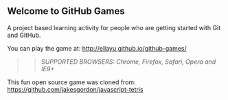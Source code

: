## Welcome to GitHub Games

A project based learning activity for people who are getting started with Git and GitHub.

You can play the game at: http://ellayu.github.io/github-games/

>> _*SUPPORTED BROWSERS*: Chrome, Firefox, Safari, Opera and IE9+_

This fun open source game was cloned from: https://github.com/jakesgordon/javascript-tetris
